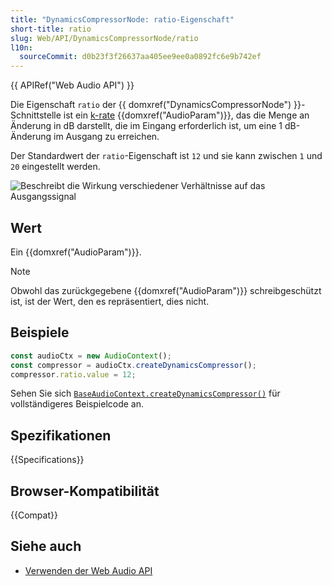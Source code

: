 ```yaml
---
title: "DynamicsCompressorNode: ratio-Eigenschaft"
short-title: ratio
slug: Web/API/DynamicsCompressorNode/ratio
l10n:
  sourceCommit: d0b23f3f26637aa405ee9ee0a0892fc6e9b742ef
---
```


{{ APIRef("Web Audio API") }}

Die Eigenschaft `ratio` der {{ domxref("DynamicsCompressorNode") }}-Schnittstelle ist ein [k-rate](/de/docs/Web/API/AudioParam#k-rate) {{domxref("AudioParam")}}, das die Menge an Änderung in dB darstellt, die im Eingang erforderlich ist, um eine 1 dB-Änderung im Ausgang zu erreichen.

Der Standardwert der `ratio`-Eigenschaft ist `12` und sie kann zwischen `1` und `20` eingestellt werden.

![Beschreibt die Wirkung verschiedener Verhältnisse auf das Ausgangssignal](webaudioratio.png)

## Wert

Ein {{domxref("AudioParam")}}.

> [!NOTE]
> Obwohl das zurückgegebene {{domxref("AudioParam")}} schreibgeschützt ist, ist der Wert, den es repräsentiert, dies nicht.

## Beispiele

```js
const audioCtx = new AudioContext();
const compressor = audioCtx.createDynamicsCompressor();
compressor.ratio.value = 12;
```

Sehen Sie sich [`BaseAudioContext.createDynamicsCompressor()`](/de/docs/Web/API/BaseAudioContext/createDynamicsCompressor#examples) für vollständigeres Beispielcode an.

## Spezifikationen

{{Specifications}}

## Browser-Kompatibilität

{{Compat}}

## Siehe auch

- [Verwenden der Web Audio API](/de/docs/Web/API/Web_Audio_API/Using_Web_Audio_API)
